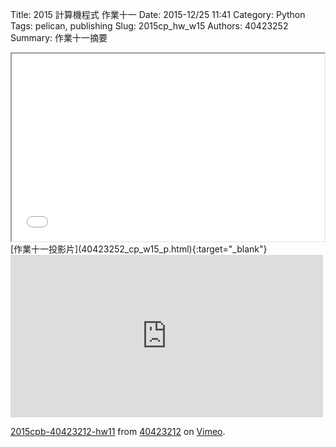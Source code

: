 Title: 2015 計算機程式 作業十一
Date: 2015-12/25 11:41
Category: Python
Tags: pelican, publishing
Slug: 2015cp_hw_w15
Authors: 40423252
Summary: 作業十一摘要
<iframe src="40423252_cp_w15_p.html" width="500" height="300"></iframe>
[作業十一投影片](40423252_cp_w15_p.html){:target="_blank"}

<iframe src="https://player.vimeo.com/video/150019523" width="500" height="260" frameborder="0" webkitallowfullscreen mozallowfullscreen allowfullscreen></iframe> <p><a href="https://vimeo.com/150019523">2015cpb-40423212-hw11</a> from <a href="https://vimeo.com/user45523667">40423212</a> on <a href="https://vimeo.com">Vimeo</a>.</p>